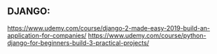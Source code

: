 ## DJANGO: 
  https://www.udemy.com/course/django-2-made-easy-2019-build-an-application-for-companies/
  https://www.udemy.com/course/python-django-for-beginners-build-3-practical-projects/
